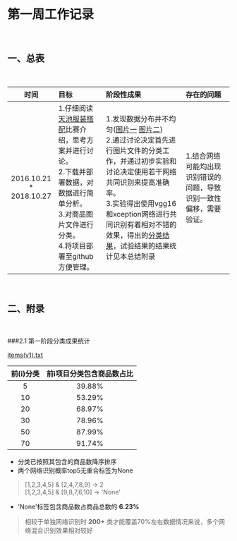# 第一周工作记录

<!-- Write By JChrysanthemum at 2018.10.30 -->


<br>

## 一、总表

<br>

|时间|目标|阶段性成果|存在的问题
|:---:|:---|:---|:---|
|2016.10.21<br>*<br>2018.10.27|1.仔细阅读[天池服装搭配](https://tianchi.aliyun.com/competition/introduction.htm?spm=5176.11165320.5678.1.483f660e4d5X12&raceId=231575)比赛介绍，思考方案并进行讨论。<br>2.下载并部署数据，对数据进行简单分析。<br>3.对商品图片文件进行分类。<br>4.将项目部署至github方便管理。|1.发现数据分布并不均匀([图片一](https://github.com/lzutianchi/TBClothe/blob/master/Log/data/dim_fashion_matchsets_data_alternativeCount.png) [图片二](https://github.com/lzutianchi/TBClothe/blob/master/Log/data/dim_fashion_matchsets_data_packageCount.png))<br>2.通过讨论决定首先进行图片文件的分类工作，并通过初步实验和讨论决定使用若干网络共同识别来提高准确率。<br>3.实验得出使用vgg16和xception网络进行共同识别有着相对不错的效果，得出的[分类结果](https://github.com/lzutianchi/TBClothe/blob/master/Log/data/items(v1).txt)，试验结果的结果统计见本总结附录|1.结合网络可能均出现识别错误的问题，导致识别一致性偏移，需要验证。|

<br>

## 二、附录

<br>

###2.1 第一阶段分类成果统计
<br>

[items(v1).txt](https://github.com/lzutianchi/TBClothe/blob/master/Log/data/items(v1).txt)
<br>


|前(i)分类|前i项目分类包含商品数占比|
|:---:|:---:|
|5|39.88%|
|10|53.29%|
|20|68.97%|
|30|78.96%|
|50|87.99%|
|70|91.74%|

* 分类已按照其包含的商品数降序排序
* 两个网络识别概率top5无重合标签为None
> [1,2,3,4,5] & [2,4,7,8,9] -> 2 <br> [1,2,3,4,5] & [9,8,7,6,10] -> 'None'
* 'None'标签包含商品数占商品总数的 **6.23%**
> 相较于单独网络识别时 **200+** 类才能覆盖70%左右数据情况来说，多个网络混合识别效果相对较好
